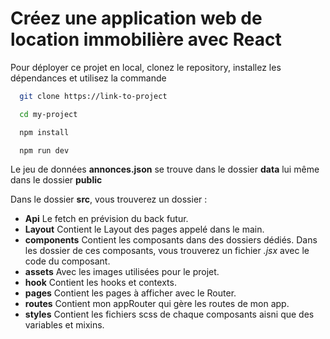 # Créez une application web de location immobilière avec React

Pour déployer ce projet en local, clonez le repository, installez les dépendances et utilisez la commande 

```bash
  git clone https://link-to-project
```
```bash
  cd my-project
```
```bash
  npm install
```
```bash
  npm run dev
```

Le jeu de données **annonces.json** se trouve dans le dossier **data** lui même dans le dossier **public** 

Dans le dossier **src**, vous trouverez un dossier :
* **Api** Le fetch en prévision du back futur.
* **Layout** Contient le Layout des pages appelé dans le main.
* **components** Contient les composants dans des dossiers dédiés. Dans les dossier de ces composants, vous trouverez un fichier *.jsx* avec le code du composant.
* **assets** Avec les images utilisées pour le projet.
* **hook** Contient les hooks et contexts.
* **pages** Contient les pages à afficher avec le Router.
* **routes** Contient mon appRouter qui gère les routes de mon app.
* **styles** Contient les fichiers scss de chaque composants aisni que des variables et mixins.
